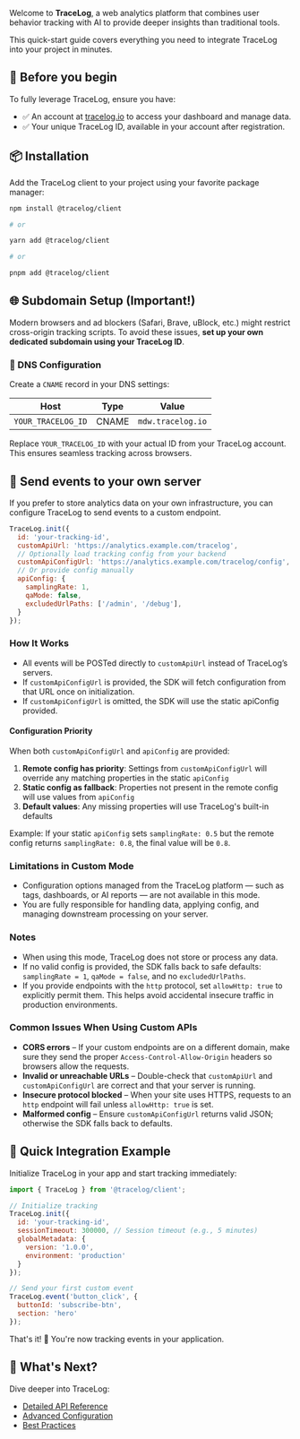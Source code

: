 Welcome to **TraceLog**, a web analytics platform that combines user behavior tracking with AI to provide deeper insights than traditional tools.

This quick-start guide covers everything you need to integrate TraceLog into your project in minutes.

## 🔑 Before you begin

To fully leverage TraceLog, ensure you have:

* ✅ An account at [tracelog.io](https://tracelog.io) to access your dashboard and manage data.
* ✅ Your unique TraceLog ID, available in your account after registration.

## 📦 Installation

Add the TraceLog client to your project using your favorite package manager:

```bash
npm install @tracelog/client

# or

yarn add @tracelog/client

# or

pnpm add @tracelog/client
```

## 🌐 Subdomain Setup (Important!)

Modern browsers and ad blockers (Safari, Brave, uBlock, etc.) might restrict cross-origin tracking scripts. To avoid these issues, **set up your own dedicated subdomain using your TraceLog ID**.

### 🔧 DNS Configuration

Create a `CNAME` record in your DNS settings:

| Host               | Type  | Value             |
| ------------------ | ----- | ----------------- |
| `YOUR_TRACELOG_ID` | CNAME | `mdw.tracelog.io` |

Replace `YOUR_TRACELOG_ID` with your actual ID from your TraceLog account.
This ensures seamless tracking across browsers.

## 🔀 Send events to your own server

If you prefer to store analytics data on your own infrastructure, you can configure TraceLog to send events to a custom endpoint.

```javascript
TraceLog.init({
  id: 'your-tracking-id',
  customApiUrl: 'https://analytics.example.com/tracelog',
  // Optionally load tracking config from your backend
  customApiConfigUrl: 'https://analytics.example.com/tracelog/config',
  // Or provide config manually
  apiConfig: {
    samplingRate: 1,
    qaMode: false,
    excludedUrlPaths: ['/admin', '/debug'],
  }
});
```

### How It Works
- All events will be POSTed directly to `customApiUrl` instead of TraceLog’s servers.
- If `customApiConfigUrl` is provided, the SDK will fetch configuration from that URL once on initialization.
- If `customApiConfigUrl` is omitted, the SDK will use the static apiConfig provided.

#### Configuration Priority
When both `customApiConfigUrl` and `apiConfig` are provided:
1. **Remote config has priority**: Settings from `customApiConfigUrl` will override any matching properties in the static `apiConfig`
2. **Static config as fallback**: Properties not present in the remote config will use values from `apiConfig`
3. **Default values**: Any missing properties will use TraceLog's built-in defaults

Example: If your static `apiConfig` sets `samplingRate: 0.5` but the remote config returns `samplingRate: 0.8`, the final value will be `0.8`.

### Limitations in Custom Mode
- Configuration options managed from the TraceLog platform — such as tags, dashboards, or AI reports — are not available in this mode.
- You are fully responsible for handling data, applying config, and managing downstream processing on your server.

### Notes
- When using this mode, TraceLog does not store or process any data.
- If no valid config is provided, the SDK falls back to safe defaults: `samplingRate = 1`, `qaMode = false`, and no `excludedUrlPaths`.
- If you provide endpoints with the `http` protocol, set `allowHttp: true` to explicitly permit them. This helps avoid accidental insecure traffic in production environments.

### Common Issues When Using Custom APIs
- **CORS errors** – If your custom endpoints are on a different domain, make sure they send the proper `Access-Control-Allow-Origin` headers so browsers allow the requests.
- **Invalid or unreachable URLs** – Double-check that `customApiUrl` and `customApiConfigUrl` are correct and that your server is running.
- **Insecure protocol blocked** – When your site uses HTTPS, requests to an `http` endpoint will fail unless `allowHttp: true` is set.
- **Malformed config** – Ensure `customApiConfigUrl` returns valid JSON; otherwise the SDK falls back to defaults.

## 🎯 Quick Integration Example

Initialize TraceLog in your app and start tracking immediately:

```javascript
import { TraceLog } from '@tracelog/client';

// Initialize tracking
TraceLog.init({
  id: 'your-tracking-id',
  sessionTimeout: 300000, // Session timeout (e.g., 5 minutes)
  globalMetadata: {
    version: '1.0.0',
    environment: 'production'
  }
});

// Send your first custom event
TraceLog.event('button_click', {
  buttonId: 'subscribe-btn',
  section: 'hero'
});
```

That's it! 🎉 You're now tracking events in your application.


## 📖 What's Next?

Dive deeper into TraceLog:

* [Detailed API Reference](https://www.tracelog.io/docs?guide=api)
* [Advanced Configuration](https://www.tracelog.io/docs?guide=advanced-configuration)
* [Best Practices](https://www.tracelog.io/docs?guide=best-practices)

